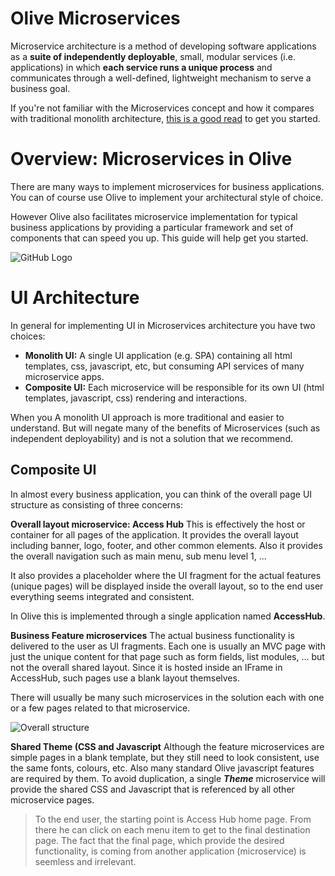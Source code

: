 # Olive Microservices

Microservice architecture is a method of developing software applications as a **suite of independently deployable**, small, modular services (i.e. applications) in which **each service runs a unique process** and communicates through a well-defined, lightweight mechanism to serve a business goal.

If you're not familiar with the Microservices concept and how it compares with traditional monolith architecture, [this is a good read](https://smartbear.com/learn/api-design/what-are-microservices/) to get you started.

# Overview: Microservices in Olive
There are many ways to implement microservices for business applications. You can of course use Olive to implement your architectural style of choice.

However Olive also facilitates microservice implementation for typical business applications by providing a particular framework and set of components that can speed you up.
This guide will help get you started.

![GitHub Logo](https://github.com/Geeksltd/Olive/blob/master/Services/Olive.Microservices/Microservices.Architecture.png)

# UI Architecture
In general for implementing UI in Microservices architecture you have two choices:
- **Monolith UI:** A single UI application (e.g. SPA) containing all html templates, css, javascript, etc, but consuming API services of many microservice apps.
- **Composite UI:** Each microservice will be responsible for its own UI (html templates, javascript, css) rendering and interactions.

When you A monolith UI approach is more traditional and easier to understand. But will negate many of the benefits of Microservices (such as independent deployability) and is not a solution that we recommend. 

## Composite UI
In almost every business application, you can think of the overall page UI structure as consisting of three concerns:

**Overall layout microservice: Access Hub**
This is effectively the host or container for all pages of the application. It provides the overall layout including banner, logo, footer, and other common elements. Also it provides the overall navigation such as main menu, sub menu level 1, ...

It also provides a placeholder where the UI fragment for the actual features (unique pages) will be displayed inside the overall layout, so to the end user everything seems integrated and consistent.

In Olive this is implemented through a single application named **AccessHub**.

**Business Feature microservices**
The actual business functionality is delivered to the user as UI fragments. Each one is usually an MVC page with just the unique content for that page such as form fields, list modules, ... but not the overall shared layout. Since it is hosted inside an IFrame in AccessHub, such pages use a blank layout themselves.

There will usually be many such microservices in the solution each with one or a few pages related to that microservice.

![Overall structure](https://i.imgur.com/EqqTjDy.jpg)

**Shared Theme (CSS and Javascript**
Although the feature microservices are simple pages in a blank template, but they still need to look consistent, use the same fonts, colours, etc. Also many standard Olive javascript features are required by them. To avoid duplication, a single ***Theme*** microservice will provide the shared CSS and Javascript that is referenced by all other microservice pages.

> To the end user, the starting point is Access Hub home page. From there he can click on each menu item to get to the final destination page. The fact that the final page, which provide the desired functionality, is coming from another application (microservice) is seemless and irrelevant.
